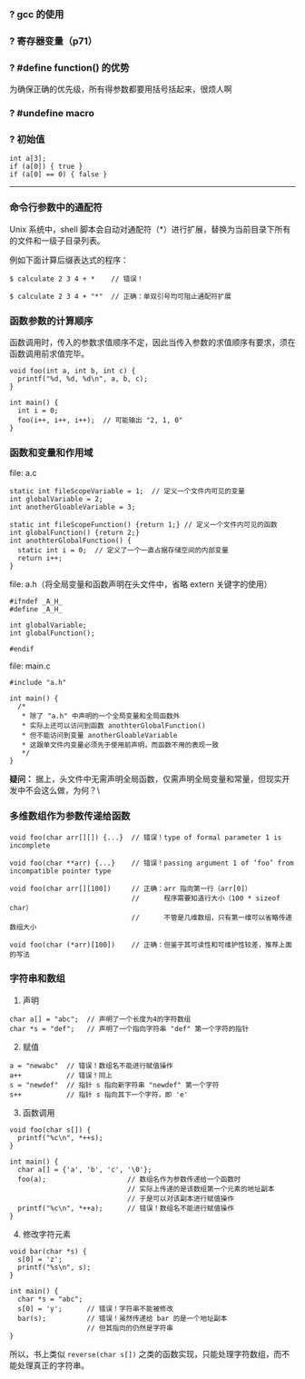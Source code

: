 ### ? gcc 的使用

### ? 寄存器变量（p71）

### ? #define function() 的优势

为确保正确的优先级，所有得参数都要用括号括起来，很烦人啊

### ? #undefine macro

### ? 初始值

```
int a[3];
if (a[0]) { true }
if (a[0] == 0) { false }
```

---

### 命令行参数中的通配符

Unix 系统中，shell 脚本会自动对通配符（*）进行扩展，替换为当前目录下所有的文件和一级子目录列表。

例如下面计算后缀表达式的程序：

```
$ calculate 2 3 4 + *    // 错误！

$ calculate 2 3 4 + "*"  // 正确：单双引号均可阻止通配符扩展
```

### 函数参数的计算顺序

函数调用时，传入的参数求值顺序不定，因此当传入参数的求值顺序有要求，须在函数调用前求值完毕。

```
void foo(int a, int b, int c) {
  printf("%d, %d, %d\n", a, b, c);
}

int main() {
  int i = 0;
  foo(i++, i++, i++);  // 可能输出 "2, 1, 0"
}
```

### 函数和变量和作用域

file: a.c

```
static int fileScopeVariable = 1;  // 定义一个文件内可见的变量
int globalVariable = 2;
int anotherGloableVariable = 3;

static int fileScopeFunction() {return 1;} // 定义一个文件内可见的函数
int globalFunction() {return 2;}
int anothterGlobalFunction() {
  static int i = 0;  // 定义了一个一直占据存储空间的内部变量
  return i++;
}
```

file: a.h（将全局变量和函数声明在头文件中，省略 extern 关键字的使用）

```
#ifndef _A_H_
#define _A_H_

int globalVariable;
int globalFunction();

#endif
```

file: main.c

```
#include "a.h"

int main() {
  /*
   * 除了 "a.h" 中声明的一个全局变量和全局函数外
   * 实际上还可以访问到函数 anothterGlobalFunction()
   * 但不能访问到变量 anotherGloableVariable
   * 这跟单文件内变量必须先于使用前声明，而函数不用的表现一致
   */
}
```

**疑问：** 据上，头文件中无需声明全局函数，仅需声明全局变量和常量，但现实开发中不会这么做，为何？\

### 多维数组作为参数传递给函数

```
void foo(char arr[][]) {...}  // 错误！type of formal parameter 1 is incomplete

void foo(char **arr) {...}    // 错误！passing argument 1 of ‘foo’ from incompatible pointer type

void foo(char arr[][100])     // 正确：arr 指向第一行（arr[0]）
                              //      程序需要知道行大小（100 * sizeof char）
                              //      不管是几维数组，只有第一维可以省略传递数组大小

void foo(char (*arr)[100])    // 正确：但鉴于其可读性和可维护性较差，推荐上面的写法
```

### 字符串和数组

1. 声明

  ```
  char a[] = "abc";  // 声明了一个长度为4的字符数组
  char *s = "def";   // 声明了一个指向字符串 "def" 第一个字符的指针
  ```

2. 赋值

  ```
  a = "newabc"  // 错误！数组名不能进行赋值操作
  a++           // 错误！同上
  s = "newdef"  // 指针 s 指向新字符串 "newdef" 第一个字符
  s++           // 指针 s 指向其下一个字符，即 'e'
  ```

3. 函数调用

  ```
  void foo(char s[]) {
    printf("%c\n", *++s);
  }

  int main() {
    char a[] = {'a', 'b', 'c', '\0'};
    foo(a);                    // 数组名作为参数传递给一个函数时
                               // 实际上传递的是该数组第一个元素的地址副本
                               // 于是可以对该副本进行赋值操作
    printf("%c\n", *++a);      // 错误！数组名不能进行赋值操作
  }
  ```

4. 修改字符元素

  ```
  void bar(char *s) {
    s[0] = 'z';
    printf("%s\n", s);
  }

  int main() {
    char *s = "abc";
    s[0] = 'y';      // 错误！字符串不能被修改
    bar(s);          // 错误！虽然传递给 bar 的是一个地址副本
                     // 但其指向的仍然是字符串
  }
  ```

  所以，书上类似 `reverse(char s[])` 之类的函数实现，只能处理字符数组，而不能处理真正的字符串。